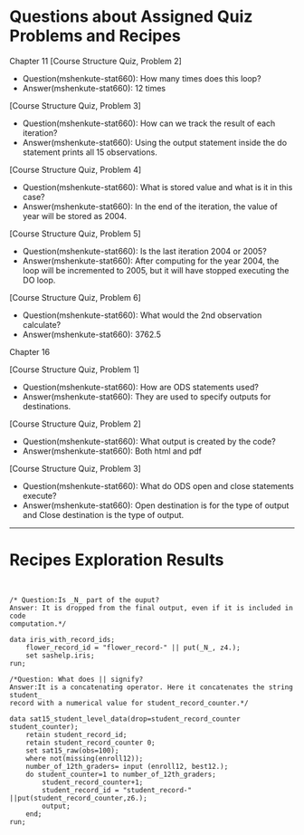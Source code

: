 
# Questions about Assigned Quiz Problems and Recipes



Chapter 11
[Course Structure Quiz, Problem 2]
* Question(mshenkute-stat660): How many times does this loop?
* Answer(mshenkute-stat660): 12 times 

[Course Structure Quiz, Problem 3]
* Question(mshenkute-stat660): How can we track the result of each iteration?
* Answer(mshenkute-stat660): Using the output statement inside the do statement 
prints all 15 observations. 

[Course Structure Quiz, Problem 4]
* Question(mshenkute-stat660): What is stored value and what is it in this case?
* Answer(mshenkute-stat660): In the end of the iteration, the value of year will 
be stored as 2004.

[Course Structure Quiz, Problem 5]
* Question(mshenkute-stat660): Is the last iteration 2004 or 2005?
* Answer(mshenkute-stat660): After computing for the year 2004, the loop will 
be incremented to 2005, but it will have stopped executing the DO loop. 

[Course Structure Quiz, Problem 6]
* Question(mshenkute-stat660): What would the 2nd observation calculate?
* Answer(mshenkute-stat660): 3762.5

Chapter 16

[Course Structure Quiz, Problem 1]
* Question(mshenkute-stat660): How are ODS statements used?
* Answer(mshenkute-stat660): They are used to specify outputs for destinations.

[Course Structure Quiz, Problem 2]
* Question(mshenkute-stat660): What output is created by the code?
* Answer(mshenkute-stat660): Both html and pdf

[Course Structure Quiz, Problem 3]
* Question(mshenkute-stat660): What do ODS open and close statements execute?
* Answer(mshenkute-stat660): Open destination is for the type of output and 
Close destination is the type of output.	



***



# Recipes Exploration Results



```SAS


/* Question:Is _N_ part of the ouput?
Answer: It is dropped from the final output, even if it is included in code
computation.*/

data iris_with_record_ids;
	flower_record_id = "flower_record-" || put(_N_, z4.);
	set sashelp.iris;
run;

/*Question: What does || signify?
Answer:It is a concatenating operator. Here it concatenates the string student_
record with a numerical value for student_record_counter.*/

data sat15_student_level_data(drop=student_record_counter student_counter);
	retain student_record_id;
	retain student_record_counter 0;
	set sat15_raw(obs=100);
	where not(missing(enroll12));
	number_of_12th_graders= input (enroll12, best12.);
	do student_counter=1 to number_of_12th_graders;
		student_record_counter+1;
		student_record_id = "student_record-" ||put(student_record_counter,z6.);
		output;
	end;
run;


```
